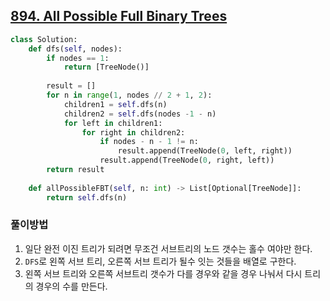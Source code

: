 ## [894. All Possible Full Binary Trees](https://leetcode.com/problems/all-possible-full-binary-trees/)

```python
class Solution:
    def dfs(self, nodes):
        if nodes == 1:
            return [TreeNode()]
        
        result = []
        for n in range(1, nodes // 2 + 1, 2):
            children1 = self.dfs(n)
            children2 = self.dfs(nodes -1 - n)
            for left in children1:
                for right in children2:
                    if nodes - n - 1 != n:
                        result.append(TreeNode(0, left, right))
                    result.append(TreeNode(0, right, left))
        return result
            
    def allPossibleFBT(self, n: int) -> List[Optional[TreeNode]]:
        return self.dfs(n)
```

### 풀이방법

1. 일단 완전 이진 트리가 되려면 무조건 서브트리의 노드 갯수는 홀수 여야만 한다.
2. `DFS`로 왼쪽 서브 트리, 오른쪽 서브 트리가 될수 잇는 것들을 배열로 구한다.
3. 왼쪽 서브 트리와 오른쪽 서브트리 갯수가 다를 경우와 같을 경우 나눠서 다시 트리의 경우의 수를 만든다. 